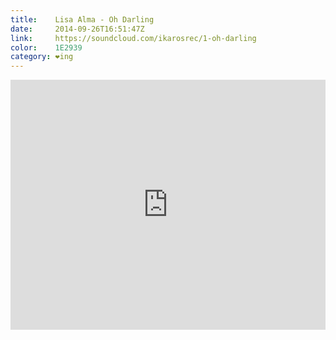 ```yaml
---
title:    Lisa Alma - Oh Darling
date:     2014-09-26T16:51:47Z
link:     https://soundcloud.com/ikarosrec/1-oh-darling
color:    1E2939
category: ❤ing
---
```


<div class="embed rich soundcloud" data-aspect-ratio="1.0">
    <iframe width="100%" height="400" scrolling="no" frameborder="no" src="https://w.soundcloud.com/player/?url=http%3A%2F%2Fapi.soundcloud.com%2Ftracks%2F132735218&amp;show_artwork=true&amp;visual=true&amp;hide_related=true&amp;color=1E2939&amp;show_user=true&amp;show_comments=false&amp;show_reposts=false&amp;auto_play=false">Find it on <a href="https://soundcloud.com/ikarosrec/1-oh-darling">SoundCloud</a>.</iframe>
</div>
